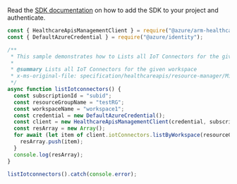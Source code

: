Read the [SDK documentation](https://github.com/Azure/azure-sdk-for-js/blob/%40azure%2Farm-healthcareapis_2.1.1/sdk/healthcareapis/arm-healthcareapis/README.md) on how to add the SDK to your project and authenticate.

```javascript
const { HealthcareApisManagementClient } = require("@azure/arm-healthcareapis");
const { DefaultAzureCredential } = require("@azure/identity");

/**
 * This sample demonstrates how to Lists all IoT Connectors for the given workspace
 *
 * @summary Lists all IoT Connectors for the given workspace
 * x-ms-original-file: specification/healthcareapis/resource-manager/Microsoft.HealthcareApis/stable/2021-11-01/examples/iotconnectors/iotconnector_List.json
 */
async function listIotconnectors() {
  const subscriptionId = "subid";
  const resourceGroupName = "testRG";
  const workspaceName = "workspace1";
  const credential = new DefaultAzureCredential();
  const client = new HealthcareApisManagementClient(credential, subscriptionId);
  const resArray = new Array();
  for await (let item of client.iotConnectors.listByWorkspace(resourceGroupName, workspaceName)) {
    resArray.push(item);
  }
  console.log(resArray);
}

listIotconnectors().catch(console.error);
```
